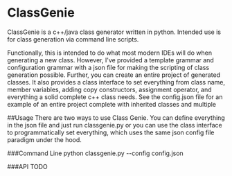 # ClassGenie
ClassGenie is a c++/java class generator written in python. Intended use is for class generation via command line scripts.

Functionally, this is intended to do what most modern IDEs will do when generating a new class. However, I've provided a template grammar and configuration grammar with a json file for making the scripting of class generation possible. Further, you can create an entire project of generated classes. It also provides a class interface to set everything from class name, member variables, adding copy constructors, assignment operator, and everything a solid complete c++ class needs. See the config.json file for an example of an entire project complete with inherited classes and multiple 

##Usage
There are two ways to use Class Genie. You can define everything in the json file and just run classgenie.py or you can use the class interface to programmatically set everything, which uses the same json config file paradigm under the hood.

###Command Line
python classgenie.py --config config.json

###API
TODO
